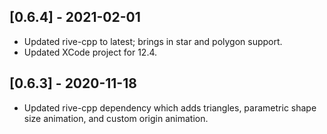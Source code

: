 ## [0.6.4] - 2021-02-01
- Updated rive-cpp to latest; brings in star and polygon support.
- Updated XCode project for 12.4.

## [0.6.3] - 2020-11-18

- Updated rive-cpp dependency which adds triangles, parametric shape size animation, and custom origin animation.
